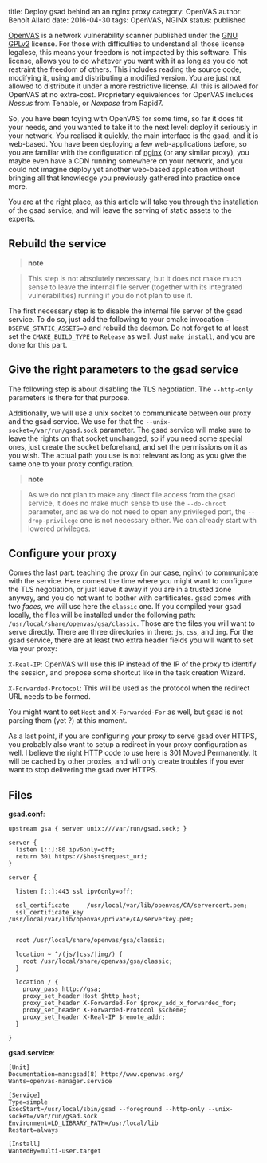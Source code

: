 title: Deploy gsad behind an an nginx proxy
category: OpenVAS
author: Benoît Allard
date: 2016-04-30
tags: OpenVAS, NGINX
status:  published

[OpenVAS](http://www.openvas.org) is a network vulnerability scanner published
under the [GNU GPLv2](http://www.gnu.org/licenses/old-licenses/gpl-2.0.en.html)
license. For those with difficulties to understand all those license legalese,
this means your freedom is not impacted by this software. This license, allows
you to do whatever you want with it as long as you do not restraint the freedom
of others. This includes reading the source code, modifying it, using and
distributing a modified version. You are just not allowed to distribute it
under a more restrictive license. All this is allowed for OpenVAS at no
extra-cost. Proprietary equivalences for OpenVAS includes *Nessus* from
Tenable, or *Nexpose* from Rapid7.

So, you have been toying with OpenVAS for some time, so far it does fit your
needs, and you wanted to take it to the next level: deploy it seriously in your
network. You realised it quickly, the main interface is the gsad, and it is
web-based. You have been deploying a few web-applications before, so you are
familiar with the configuration of [nginx](http://nginx.org/) (or any similar
proxy), you maybe even have a CDN running somewhere on your network, and you
could not imagine deploy yet another web-based application without bringing all
that knowledge you previously gathered into practice once more.

You are at the right place, as this article will take you through the
installation of the gsad service, and will leave the serving of static assets
to the experts.

Rebuild the service
-------------------

> **note**

> This step is not absolutely necessary, but it does not make much sense to
> leave the internal file server (together with its integrated vulnerabilities)
> running if you do not plan to use it.

The first necessary step is to disable the internal file server of the gsad
service. To do so, just add the following to your cmake invocation
`-DSERVE_STATIC_ASSETS=0` and rebuild the daemon. Do not forget to at least set
the `CMAKE_BUILD_TYPE` to `Release` as well. Just `make install`, and you are
done for this part.

Give the right parameters to the gsad service
---------------------------------------------

The following step is about disabling the TLS negotiation. The `--http-only`
parameters is there for that purpose.

Additionally, we will use a unix socket to communicate between our proxy and
the gsad service. We use for that the `--unix-socket=/var/run/gsad.sock`
parameter. The gsad service will make sure to leave the rights on that socket
unchanged, so if you need some special ones, just create the socket beforehand,
and set the permissions on it as you wish. The actual path you use is not
relevant as long as you give the same one to your proxy configuration.

> **note**

> As we do not plan to make any direct file access from the gsad service, it
> does no make much sense to use the `--do-chroot` parameter, and as we do not
> need to open any privileged port, the `--drop-privilege` one is not necessary
> either. We can already start with lowered privileges.

Configure your proxy
--------------------

Comes the last part: teaching the proxy (in our case, nginx) to communicate
with the service. Here comest the time where you might want to configure the
TLS negotiation, or just leave it away if you are in a trusted zone anyway, and
you do not want to bother with certificates. gsad comes with two *faces*, we
will use here the `classic` one. If you compiled your gsad locally, the files
will be installed under the following path:
`/usr/local/share/openvas/gsa/classic`. Those are the files you will want to
serve directly. There are three directories in there: `js`, `css`, and `img`.
For the gsad service, there are at least two extra header fields you will want
to set via your proxy:

`X-Real-IP`: OpenVAS will use this IP instead of the IP of the proxy to
identify the session, and propose some shortcut like in the task creation
Wizard.

`X-Forwarded-Protocol`: This will be used as the protocol when the redirect URL
needs to be formed.

You might want to set `Host` and `X-Forwarded-For` as well, but gsad is not
parsing them (yet ?) at this moment.

As a last point, if you are configuring your proxy to serve gsad over
HTTPS, you probably also want to setup a redirect in your proxy
configuration as well. I believe the right HTTP code to use here is 301
Moved Permanently. It will be cached by other proxies, and will only
create troubles if you ever want to stop delivering the gsad over HTTPS.

Files
-----

**gsad.conf**:

    upstream gsa { server unix:///var/run/gsad.sock; }

    server {
      listen [::]:80 ipv6only=off;
      return 301 https://$host$request_uri;
    }

    server {

      listen [::]:443 ssl ipv6only=off;

      ssl_certificate     /usr/local/var/lib/openvas/CA/servercert.pem;
      ssl_certificate_key /usr/local/var/lib/openvas/private/CA/serverkey.pem;


      root /usr/local/share/openvas/gsa/classic;

      location ~ ^/(js/|css/|img/) {
        root /usr/local/share/openvas/gsa/classic;
      }

      location / {
        proxy_pass http://gsa;
        proxy_set_header Host $http_host;
        proxy_set_header X-Forwarded-For $proxy_add_x_forwarded_for;
        proxy_set_header X-Forwarded-Protocol $scheme;
        proxy_set_header X-Real-IP $remote_addr;
      }

    }


**gsad.service**:

    [Unit]
    Documentation=man:gsad(8) http://www.openvas.org/
    Wants=openvas-manager.service

    [Service]
    Type=simple
    ExecStart=/usr/local/sbin/gsad --foreground --http-only --unix-socket=/var/run/gsad.sock
    Environment=LD_LIBRARY_PATH=/usr/local/lib
    Restart=always

    [Install]
    WantedBy=multi-user.target

